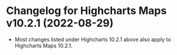 # Changelog for Highcharts Maps v10.2.1 (2022-08-29)

- Most changes listed under Highcharts 10.2.1 above also apply to Highcharts Maps 10.2.1.
